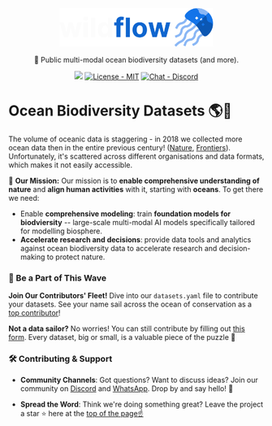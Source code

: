 <p align="center">
  <a href="https://wildflow.ai" target="_blank">
    <picture>
      <source media="(prefers-color-scheme: dark)"
          srcset="https://raw.githubusercontent.com/wildflowai/.github/main/profile/wildflow-logo-dark.svg"
      />
      <source media="(prefers-color-scheme: light)"
          srcset="https://raw.githubusercontent.com/wildflowai/.github/main/profile/wildflow-logo-light.svg"
      />
      <img alt="wildflow logo" width="60%"
          src="https://raw.githubusercontent.com/wildflowai/.github/main/profile/wildflow-logo-dark.svg"
      />
    </picture>
  </a>
</p>

<p align="center">
  🤗 Public multi-modal ocean biodiversity datasets (and more).
<p>

<p align="center">
  <a href="https://github.com/wildflowai/datasets/stargazers/"><img src="https://img.shields.io/github/stars/wildflowai/datasets?style=social&label=Star&maxAge=2592000" /></a>
  <a href="https://github.com/wildflowai/datasets/blob/main/LICENSE"><img src="https://img.shields.io/badge/license-MIT-green" alt="License - MIT"></a>
  <a href="https://discord.gg/j7BBsHUJSC"><img src="https://img.shields.io/discord/1200085628189147176?color=5969EA&label=discord" alt="Chat - Discord"></a>
</p>

# Ocean Biodiversity Datasets 🌎🐳

The volume of oceanic data is staggering - in 2018 we collected more ocean data then in the entire previous century! ([Nature](https://www.nature.com/articles/d41586-020-01668-z), [Frontiers](https://www.frontiersin.org/articles/10.3389/fmars.2019.00440/full)). Unfortunately, it's scattered across different organisations and data formats, which makes it not easily accessible.

🚀 **Our Mission:**
Our mission is to **enable comprehensive understanding of nature** and **align human activities** with it, starting with **oceans**. To get there we need:

- Enable **comprehensive modeling**: train **foundation models for biodviersity** -- large-scale multi-modal AI models specifically tailored for modelling biosphere.
- **Accelerate research and decisions**: provide data tools and analytics against ocean biodiversity data to accelerate research and decision-making to protect nature.

### 🌟 Be a Part of This Wave

**Join Our Contributors' Fleet!** Dive into our `datasets.yaml` file to contribute your datasets. See your name sail across the ocean of conservation as a [top contributor](https://github.com/wildflowai/datasets/graphs/contributors)!

**Not a data sailor?** No worries! You can still contribute by filling out [this form](YOUR_FORM_LINK). Every dataset, big or small, is a valuable piece of the puzzle 🙏

### 🛠️ Contributing & Support

- **Community Channels**: Got questions? Want to discuss ideas? Join our community on [Discord](http://discord.wildflow.ai) and [WhatsApp](http://whatsapp.wildflow.ai). Drop by and say hello! 🤗

- **Spread the Word**: Think we're doing something great? Leave the project a star ⭐ here at the [top of the page☝️](#start-of-content)
